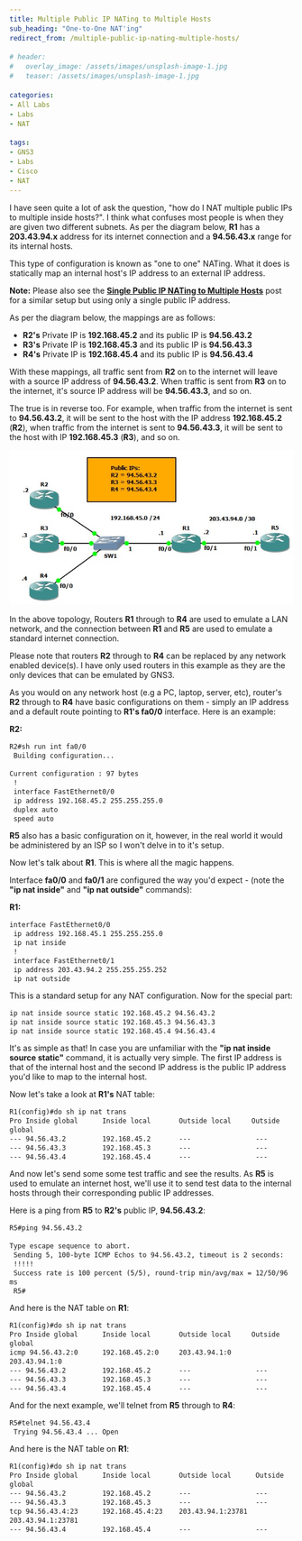 ```yaml
---
title: Multiple Public IP NATing to Multiple Hosts
sub_heading: "One-to-One NAT'ing"
redirect_from: /multiple-public-ip-nating-multiple-hosts/

# header:
#   overlay_image: /assets/images/unsplash-image-1.jpg
#   teaser: /assets/images/unsplash-image-1.jpg

categories:
- All Labs
- Labs
- NAT

tags:
- GNS3
- Labs
- Cisco
- NAT
---
```

I have seen quite a lot of ask the question, "how do I NAT multiple public IPs to multiple inside hosts?". I think what confuses most people is when they are given two different subnets. As per the diagram below, **R1** has a **203.43.94.x** address for its internet connection and a **94.56.43.x** range for its internal hosts.

This type of configuration is known as "one to one" NATing. What it does is statically map an internal host's IP address to an external IP address.

**Note:** Please also see the [**Single Public IP NATing to Multiple Hosts**](/single-public-ip-nating-multiple-hosts/ "Single Public IP NATing to Multiple Hosts") post for a similar setup but using only a single public IP address.

As per the diagram below, the mappings are as follows:

*   **R2's** Private IP is **192.168.45.2** and its public IP is **94.56.43.2**
*   **R3's** Private IP is **192.168.45.3** and its public IP is **94.56.43.3**
*   **R4's** Private IP is **192.168.45.4** and its public IP is **94.56.43.4**

With these mappings, all traffic sent from **R2** on to the internet will leave with a source IP address of **94.56.43.2**. When traffic is sent from **R3** on to the internet, it's source IP address will be **94.56.43.3**, and so on.

The true is in reverse too. For example, when traffic from the internet is sent to **94.56.43.2**, it will be sent to the host with the IP address **192.168.45.2** (**R2**), when traffic from the internet is sent to **94.56.43.3**, it will be sent to the host with IP **192.168.45.3** (**R3**), and so on.

[![topology](/assets/2015/02/topology5.jpg)](/assets/2015/02/topology5.jpg)

In the above topology, Routers **R1** through to **R4** are used to emulate a LAN network, and the connection between **R1** and **R5** are used to emulate a standard internet connection.

Please note that routers **R2** through to **R4** can be replaced by any network enabled device(s). I have only used routers in this example as they are the only devices that can be emulated by GNS3.

As you would on any network host (e.g a PC, laptop, server, etc), router's **R2** through to **R4** have basic configurations on them - simply an IP address and a default route pointing to **R1's fa0/0** interface. Here is an example:

**R2:**

```
R2#sh run int fa0/0
 Building configuration...

Current configuration : 97 bytes
 !
 interface FastEthernet0/0
 ip address 192.168.45.2 255.255.255.0
 duplex auto
 speed auto
```

**R5** also has a basic configuration on it, however, in the real world it would be administered by an ISP so I won't delve in to it's setup.

Now let's talk about **R1**. This is where all the magic happens.

Interface **fa0/0** and **fa0/1** are configured the way you'd expect - (note the **"ip nat inside"** and **"ip nat outside"** commands):

**R1:**

```
interface FastEthernet0/0
 ip address 192.168.45.1 255.255.255.0
 ip nat inside
 !
 interface FastEthernet0/1
 ip address 203.43.94.2 255.255.255.252
 ip nat outside
```

This is a standard setup for any NAT configuration. Now for the special part:

```
ip nat inside source static 192.168.45.2 94.56.43.2
ip nat inside source static 192.168.45.3 94.56.43.3
ip nat inside source static 192.168.45.4 94.56.43.4
```

It's as simple as that! In case you are unfamiliar with the **"ip nat inside source static"** command, it is actually very simple. The first IP address is that of the internal host and the second IP address is the public IP address you'd like to map to the internal host.

Now let's take a look at **R1's** NAT table:

```
R1(config)#do sh ip nat trans
Pro Inside global      Inside local       Outside local     Outside global
--- 94.56.43.2         192.168.45.2       ---                ---
--- 94.56.43.3         192.168.45.3       ---                ---
--- 94.56.43.4         192.168.45.4       ---                ---
```

And now let's send some some test traffic and see the results. As **R5** is used to emulate an internet host, we'll use it to send test data to the internal hosts through their corresponding public IP addresses.

Here is a ping from **R5** to **R2's** public IP, **94.56.43.2**:

```
R5#ping 94.56.43.2

Type escape sequence to abort.
 Sending 5, 100-byte ICMP Echos to 94.56.43.2, timeout is 2 seconds:
 !!!!!
 Success rate is 100 percent (5/5), round-trip min/avg/max = 12/50/96 ms
 R5#
```

And here is the NAT table on **R1**:

```
R1(config)#do sh ip nat trans
Pro Inside global      Inside local       Outside local     Outside global
icmp 94.56.43.2:0      192.168.45.2:0     203.43.94.1:0      203.43.94.1:0
--- 94.56.43.2         192.168.45.2       ---                ---
--- 94.56.43.3         192.168.45.3       ---                ---
--- 94.56.43.4         192.168.45.4       ---                ---
```

And for the next example, we'll telnet from **R5** through to **R4**:

```
R5#telnet 94.56.43.4
 Trying 94.56.43.4 ... Open
```

And here is the NAT table on **R1**:

```
R1(config)#do sh ip nat trans
Pro Inside global      Inside local       Outside local      Outside global
--- 94.56.43.2         192.168.45.2       ---                ---
--- 94.56.43.3         192.168.45.3       ---                ---
tcp 94.56.43.4:23      192.168.45.4:23    203.43.94.1:23781  203.43.94.1:23781
--- 94.56.43.4         192.168.45.4       ---                ---
```